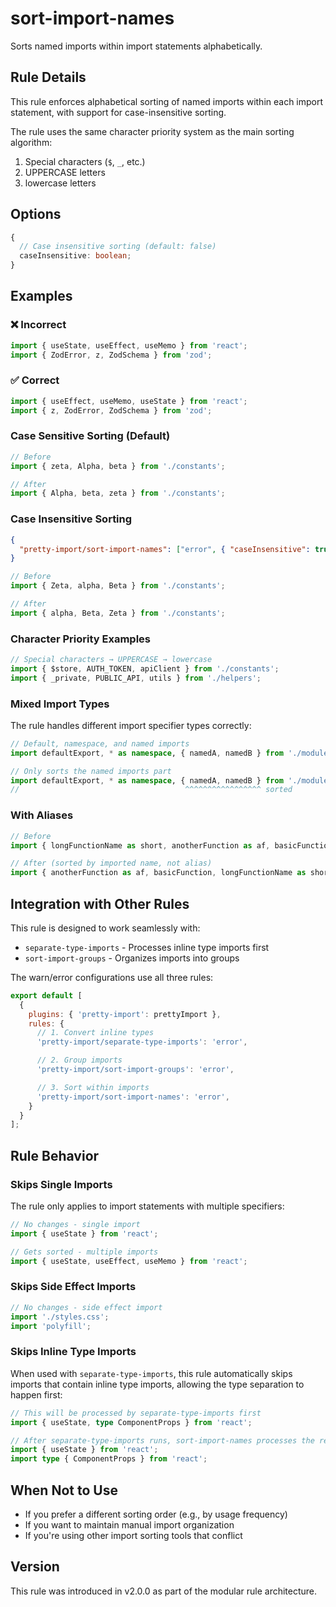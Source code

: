 # sort-import-names

Sorts named imports within import statements alphabetically.

## Rule Details

This rule enforces alphabetical sorting of named imports within each import
statement, with support for case-insensitive sorting.

The rule uses the same character priority system as the main sorting algorithm:

1. Special characters (`$`, `_`, etc.)
2. UPPERCASE letters  
3. lowercase letters

## Options

```typescript
{
  // Case insensitive sorting (default: false)
  caseInsensitive: boolean;
}
```

## Examples

### ❌ Incorrect

```typescript
import { useState, useEffect, useMemo } from 'react';
import { ZodError, z, ZodSchema } from 'zod';
```

### ✅ Correct

```typescript
import { useEffect, useMemo, useState } from 'react';
import { z, ZodError, ZodSchema } from 'zod';
```

### Case Sensitive Sorting (Default)

```typescript
// Before
import { zeta, Alpha, beta } from './constants';

// After  
import { Alpha, beta, zeta } from './constants';
```

### Case Insensitive Sorting

```json
{
  "pretty-import/sort-import-names": ["error", { "caseInsensitive": true }]
}
```

```typescript
// Before
import { Zeta, alpha, Beta } from './constants';

// After
import { alpha, Beta, Zeta } from './constants';
```

### Character Priority Examples

```typescript
// Special characters → UPPERCASE → lowercase
import { $store, AUTH_TOKEN, apiClient } from './constants';
import { _private, PUBLIC_API, utils } from './helpers';
```

### Mixed Import Types

The rule handles different import specifier types correctly:

```typescript
// Default, namespace, and named imports
import defaultExport, * as namespace, { namedA, namedB } from './module';

// Only sorts the named imports part
import defaultExport, * as namespace, { namedA, namedB } from './module';
//                                     ^^^^^^^^^^^^^^^^^ sorted
```

### With Aliases

```typescript
// Before
import { longFunctionName as short, anotherFunction as af, basicFunction } from './utils';

// After (sorted by imported name, not alias)
import { anotherFunction as af, basicFunction, longFunctionName as short } from './utils';
```

## Integration with Other Rules

This rule is designed to work seamlessly with:

- `separate-type-imports` - Processes inline type imports first
- `sort-import-groups` - Organizes imports into groups

The warn/error configurations use all three rules:

```js
export default [
  {
    plugins: { 'pretty-import': prettyImport },
    rules: {
      // 1. Convert inline types
      'pretty-import/separate-type-imports': 'error',

      // 2. Group imports  
      'pretty-import/sort-import-groups': 'error',

      // 3. Sort within imports
      'pretty-import/sort-import-names': 'error',
    }
  }
];
```

## Rule Behavior

### Skips Single Imports

The rule only applies to import statements with multiple specifiers:

```typescript
// No changes - single import
import { useState } from 'react';

// Gets sorted - multiple imports  
import { useState, useEffect, useMemo } from 'react';
```

### Skips Side Effect Imports

```typescript
// No changes - side effect import
import './styles.css';
import 'polyfill';
```

### Skips Inline Type Imports

When used with `separate-type-imports`, this rule automatically skips imports
that contain inline type imports, allowing the type separation to happen first:

```typescript
// This will be processed by separate-type-imports first
import { useState, type ComponentProps } from 'react';

// After separate-type-imports runs, sort-import-names processes the result
import { useState } from 'react';
import type { ComponentProps } from 'react';
```

## When Not to Use

- If you prefer a different sorting order (e.g., by usage frequency)
- If you want to maintain manual import organization  
- If you're using other import sorting tools that conflict

## Version

This rule was introduced in v2.0.0 as part of the modular rule architecture.
